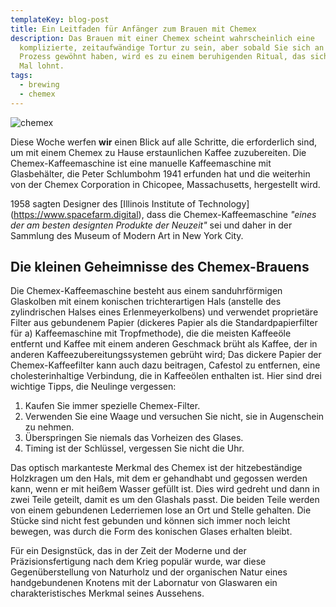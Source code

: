 ```yaml
---
templateKey: blog-post
title: Ein Leitfaden für Anfänger zum Brauen mit Chemex
description: Das Brauen mit einer Chemex scheint wahrscheinlich eine
  komplizierte, zeitaufwändige Tortur zu sein, aber sobald Sie sich an den
  Prozess gewöhnt haben, wird es zu einem beruhigenden Ritual, das sich jedes
  Mal lohnt.
tags:
  - brewing
  - chemex
---
```

![chemex](/img/chemex.jpg)

Diese Woche werfen **wir** einen Blick auf alle Schritte, die erforderlich sind, um mit einem Chemex zu Hause erstaunlichen Kaffee zuzubereiten. Die Chemex-Kaffeemaschine ist eine manuelle Kaffeemaschine mit Glasbehälter, die Peter Schlumbohm 1941 erfunden hat und die weiterhin von der Chemex Corporation in Chicopee, Massachusetts, hergestellt wird.

1958 sagten Designer des [Illinois Institute of Technology] (https://www.spacefarm.digital), dass die Chemex-Kaffeemaschine _"eines der am besten designten Produkte der Neuzeit"_ sei und daher in der Sammlung des Museum of Modern Art in New York City.

## Die kleinen Geheimnisse des Chemex-Brauens

Die Chemex-Kaffeemaschine besteht aus einem sanduhrförmigen Glaskolben mit einem konischen trichterartigen Hals (anstelle des zylindrischen Halses eines Erlenmeyerkolbens) und verwendet proprietäre Filter aus gebundenem Papier (dickeres Papier als die Standardpapierfilter für a) Kaffeemaschine mit Tropfmethode), die die meisten Kaffeeöle entfernt und Kaffee mit einem anderen Geschmack brüht als Kaffee, der in anderen Kaffeezubereitungssystemen gebrüht wird; Das dickere Papier der Chemex-Kaffeefilter kann auch dazu beitragen, Cafestol zu entfernen, eine cholesterinhaltige Verbindung, die in Kaffeeölen enthalten ist. Hier sind drei wichtige Tipps, die Neulinge vergessen:

1. Kaufen Sie immer spezielle Chemex-Filter.
2. Verwenden Sie eine Waage und versuchen Sie nicht, sie in Augenschein zu nehmen.
3. Überspringen Sie niemals das Vorheizen des Glases.
4. Timing ist der Schlüssel, vergessen Sie nicht die Uhr.

Das optisch markanteste Merkmal des Chemex ist der hitzebeständige Holzkragen um den Hals, mit dem er gehandhabt und gegossen werden kann, wenn er mit heißem Wasser gefüllt ist. Dies wird gedreht und dann in zwei Teile geteilt, damit es um den Glashals passt. Die beiden Teile werden von einem gebundenen Lederriemen lose an Ort und Stelle gehalten. Die Stücke sind nicht fest gebunden und können sich immer noch leicht bewegen, was durch die Form des konischen Glases erhalten bleibt.

Für ein Designstück, das in der Zeit der Moderne und der Präzisionsfertigung nach dem Krieg populär wurde, war diese Gegenüberstellung von Naturholz und der organischen Natur eines handgebundenen Knotens mit der Labornatur von Glaswaren ein charakteristisches Merkmal seines Aussehens.